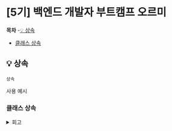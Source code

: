 # [5기] 백엔드 개발자 부트캠프 오르미

  **목차**
-[💡 상속](#상속) 
  - [클래스 상속](#클래스-상속)



## 💡 상속
<a id="상속"></a>

`상속` 

사용 예시
### 클래스 상속
<a id="클래스-상속"></a>


<details>
<summary> 회고 </summary>



</details>


